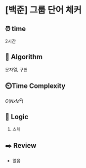 # [백준] 그룹 단어 체커

## ⏰  **time**

2시간

## :pushpin: **Algorithm**

문자열, 구현

## ⏲️**Time Complexity**

$O(NxM^2)$

## :round_pushpin: **Logic**
1. 스텍

## :black_nib: **Review**
- 없음
